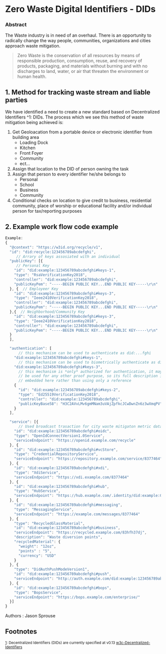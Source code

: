 # Zero Waste Digital Identifiers - DIDs

### Abstract

The Waste industry is in need of an overhaul.  There is an opportunity to radically change the way people, communities, organizations and cities approach waste mitigation.  

> Zero Waste is the conservation of all resources by means of responsible production, consumption, reuse, and recovery of products, packaging, and materials without burning and with no discharges to land, water, or air that threaten the environment or human health.

## 1. Method for tracking waste stream and liable parties
 
We have identified a need to create a new standard based on Decentralized Identifiers <a name="myfootnote1">^1</a>: DIDs. The process which we see this method of waste mitigation being achieved is: 

1. Get Geoloacation from a portable device or electronic identifier from building area
	+ Loading Dock
	+ Kitchen
	+ Front Foyer
	+ Community
	+ ect...  
2. Assign that location to the DID of person owning the task
3. Assign that person to every identifier he/she belongs to
	+ Personal
	+ School
	+ Business
	+ Community
4. Conditional checks on location to give credit to business, residential community, place of worship or educational facility and/or individual person for tax/reporting purposes


## 2. Example work flow code example

```javascript
Example: 
{
  "@context": "https://w3id.org/recycle/v1",
  "id": "did:recycle:123456789abcdefghi",
     // Arrary of keys assosiated with an individual
  "publicKey": [{
     // Personal Key
    "id": "did:example:123456789abcdefghi#keys-1",
    "type": "RsaVerificationKey2018",
    "controller": "did:example:123456789abcdefghi",
    "publicKeyPem": "-----BEGIN PUBLIC KEY...END PUBLIC KEY-----\r\n"
  }, { 	// Employeer Key
    "id": "did:example:123456789abcdefghi#keys-3",
    "type": "Ieee2410VerificationKey2018",
    "controller": "did:example:123456789abcdefghi",
    "publicKeyPem": "-----BEGIN PUBLIC KEY...END PUBLIC KEY-----\r\n"
  },{  // Neighborhood/Community Key
    "id": "did:example:123456789abcdefghi#keys-3",
    "type": "Ieee2410VerificationKey2018",
    "controller": "did:example:123456789abcdefghi",
    "publicKeyPem": "-----BEGIN PUBLIC KEY...END PUBLIC KEY-----\r\n"
  }
  ],

  "authentication": [
      // this mechanism can be used to authenticate as did:...fghi
    "did:example:123456789abcdefghi#keys-1",
      // this mechanism can be used to biometrically authenticate as did:...fghi
    "did:example:123456789abcdefghi#keys-3",
	  // this mechanism is *only* authorized for authentication, it may not
	  // be used for any other proof purpose, so its full description is
	  // embedded here rather than using only a reference
    {
      "id": "did:example:123456789abcdefghi#keys-2",
      "type": "Ed25519VerificationKey2018",
      "controller": "did:example:123456789abcdefghi",
      "publicKeyBase58": "H3C2AVvLMv6gmMNam3uVAjZpfkcJCwDwnZn6z3wXmqPV"
    }
  ],

  "service": [{
      // Used broadcast trasaction for city waste mitigaton metric data 
    "id": "did:example:123456789abcdefghi#oidc",
    "type": "OpenIdConnectVersion1.0Service",
    "serviceEndpoint": "https://openid.example.com/recycle"
  }, {
    "id": "did:example:123456789abcdefghi#vcStore",
    "type": "CredentialRepositoryService",
    "serviceEndpoint": "https://repository.example.com/service/8377464"
  }, {
    "id": "did:example:123456789abcdefghi#xdi",
    "type": "XdiService",
    "serviceEndpoint": "https://xdi.example.com/8377464"
  }, {
    "id": "did:example:123456789abcdefghi#hub",
    "type": "HubService",
    "serviceEndpoint": "https://hub.example.com/.identity/did:example:0123456789abcdef/"
  }, {
    "id": "did:example:123456789abcdefghi#messaging",
    "type": "MessagingService",
    "serviceEndpoint": "https://example.com/messages/8377464"
  }, {
    "type": "RecycledGlassMaterial",
    "id": "did:example:123456789abcdefghi#business",
    "serviceEndpoint": "https://recycled.example.com/83hfh37dj",
    "description": "Waste diversion points",
    "recycledMaterial": {
      "weight": "12oz",
      "points" : "5",
      "currency": "USD"
    }
  }, {
    "type": "DidAuthPushModeVersion1",
    "id": "did:example:123456789abcdefghi#push",
    "serviceEndpoint": "http://auth.example.com/did:example:123456789abcdefghi"
  }, {
    "id": "did:example:123456789abcdefghi#bops",
    "type": "BopsService",
    "serviceEndpoint": "https://bops.example.com/enterprise/"
  }]
}
```

Authors
:  Jason Sprouse


## Footnotes

<sup>[1](#myfootnote1): Decentralized Identifiers (DIDs) are currently specified at v0.13 [w3c-Decentralized-Identifiers](https://w3c-ccg.github.io/did-spec/)</sup>
